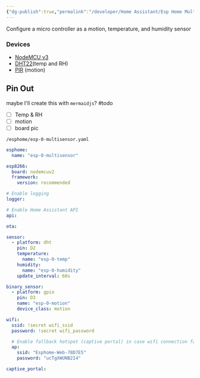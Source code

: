 ```yaml
---
{"dg-publish":true,"permalink":"/developer/Home Assistant/Esp Home Multi Sensor Configuration/","tags":["sensor","homeassistant","IoT","DIY"],"created":"2024-07-10T23:14:14.261-05:00","updated":"2024-07-10T23:28:48.253-05:00"}
---
```


Configure a micro controller as a motion, temperature, and humidity sensor

### Devices
- [NodeMCU v3](https://mischianti.org/nodemcu-v3-high-resolution-pinout-and-specs/)
- [DHT22](https://components101.com/sensors/dht22-pinout-specs-datasheet)(temp and RH)
-  [PIR](https://www.newark.com/parallax/555-28027/pir-infared-measurement-sensor/dp/11X5850) (motion)

## Pin Out
maybe I'll create this with `mermaidjs`?
#todo 
- [ ] Temp & RH
- [ ] motion
- [ ] board pic

`/esphome/esp-0-multisensor.yaml`
```yml
esphome:
  name: "esp-0-multisensor"

esp8266:
  board: nodemcuv2
  framework:
    version: recommended

# Enable logging
logger:

# Enable Home Assistant API
api:

ota:

sensor:
  - platform: dht
    pin: D2
    temperature:
      name: "esp-0-temp"
    humidity:
      name: "esp-0-humidity"
    update_interval: 60s

binary_sensor:
  - platform: gpio
    pin: D3
    name: "esp-0-motion"
    device_class: motion

wifi:
  ssid: !secret wifi_ssid
  password: !secret wifi_password

  # Enable fallback hotspot (captive portal) in case wifi connection fails
  ap:
    ssid: "Esphome-Web-78D7E5"
    password: "ucTgXWUNB2I4"

captive_portal:
    
```
